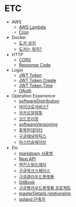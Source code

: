 # ETC

* AWS
  * [AWS Lambda](aws/2021-12-28-develop-awsLambda.md)
  * [Cron](aws/2021-12-28-develop-CronExpression.md)
* Docker
  * [도커 설치](docker/2021-07-29-docker-install.md)
  * [도커는 뭐지?](docker/2021-07-29-docker-whatIsDocker.md)
* HTTP
  * [CORS](http/2022-03-09-http-cors.md)
  * [Response Code](http/2022-03-10-http-responseCode.md)
* Login
  * [JWT Token](login/2021-09-14-login-jwttoken.md)
  * [JWT Token Create](login/2022-02-15-login-jwtTokenCreate.md)
  * [JWT Token Time](login/2022-03-09-login-jwtTime.md)
  * [OAuth](login/2022-03-21-login-OAuth.md)
* Operation Experience
  * [softwareDistribution](operation/2021-08-05-operation-softwareDistribution.md)
  * [마이크로서비스?](operation/2021-08-12-operation-마이크로서비스.md)
  * [카카오알림톡](operation/2021-08-12-operation-카카오-알림톡.md)
  * [코드프리징](operation/2021-08-20-operation-codeFreezing.md)
  * [softwareVersioning](operation/2021-08-30-operation-softwareversioning.md)
  * [중복된데이터](operation/2021-08-30-operation-중복된-데이터.md)
  * [구글애널릭틱스](operation/2021-09-07-operation-구글애널리틱스.md)
  * [마스터슬에이브](operation/2021-09-07-operation-마스터슬레이브.md)
* Etc
  * [markdown 사용법](2021-00-00-etc-markdownExample.md)
  * [Rest API](2021-08-05-etc-restApi.md)
  * [젠킨스빌드에러](2021-10-01-develop-젠키스빌드에러.md)
  * [구글워크스페이스](2021-12-28-develop-googleWorkspace.md)
  * [구글클라우드플랫폼](2021-12-29-etc-gooleCloudPlatform.md)
  * [GitBook](2021-12-31-etc-createGitBook.md)
  * [구글플라우드플랫폼 프로젝트](2022-01-07-etc-gooleCloudPlatformMakeProject.md.md)
  * [masterDetails relationship](2022-01-07-etc-masterDetails.md.md)
  * [goland 단축키](2022-02-08-goland-단축키.md)


